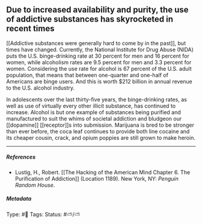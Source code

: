 ## Due to increased availability and purity, the use of addictive substances has skyrocketed in recent times  # 

[[Addictive substances were generally hard to come by in the past]], but times have changed. Currently, the National Institute for Drug Abuse (NIDA) puts the U.S. binge-drinking rate at 30 percent for men and 16 percent for women, while alcoholism rates are 9.5 percent for men and 3.3 percent for women. Considering the use rate for alcohol is 67 percent of the U.S. adult population, that means that between one-quarter and one-half of Americans are binge users. And this is worth $212 billion in annual revenue to the U.S. alcohol industry.

In adolescents over the last thirty-five years, the binge-drinking rates, as well as use of virtually every other illicit substance, has continued to increase. Alcohol is but one example of substances being purified and manufactured to suit the whims of societal addiction and bludgeon our [[dopamine]] [[receptor]]s into submission. Marijuana is bred to be stronger than ever before, the coca leaf continues to provide both line cocaine and its cheaper cousin, crack, and opium poppies are still grown to make heroin. 

___

##### References

-  Lustig, H., Robert. [[The Hacking of the American Mind Chapter 6. The Purification of Addiction]] (Location 1189). New York, NY: _Penguin Random House_.

##### Metadata

Type: #🔴 
Tags: 
Status: #⛅️/⛅️